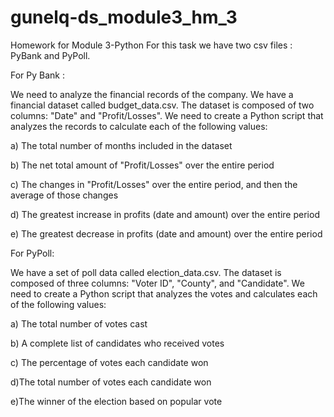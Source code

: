 # gunelq-ds_module3_hm_3
Homework for Module 3-Python
For this task we have two csv files :
PyBank and PyPoll.


For Py Bank : 


We need to  analyze the financial records of the company. We have a financial dataset called budget_data.csv. The dataset is composed of two columns: "Date" and "Profit/Losses".
We need to create a Python script that analyzes the records to calculate each of the following values:


a) The total number of months included in the dataset

b) The net total amount of "Profit/Losses" over the entire period

c) The changes in "Profit/Losses" over the entire period, and then the average of those changes

d) The greatest increase in profits (date and amount) over the entire period

e) The greatest decrease in profits (date and amount) over the entire period


For PyPoll:

We have a set of poll data called election_data.csv. The dataset is composed of three columns: "Voter ID", "County", and "Candidate". 
We need  to create a Python script that analyzes the votes and calculates each of the following values:

a) The total number of votes cast

b) A complete list of candidates who received votes

c) The percentage of votes each candidate won

d)The total number of votes each candidate won

e)The winner of the election based on popular vote


